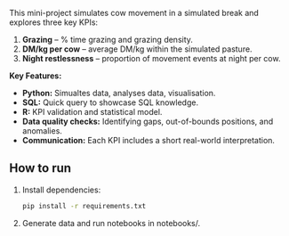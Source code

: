 This mini-project simulates cow movement in a simulated break and explores three key KPIs:

1. **Grazing** – % time grazing and grazing density.
2. **DM/kg per cow** – average DM/kg within the simulated pasture.
3. **Night restlessness** – proportion of movement events at night per cow.

**Key Features:**
- **Python:** Simualtes data, analyses data, visualisation.
- **SQL:** Quick query to showcase SQL knowledge.
- **R:** KPI validation and statistical model.
- **Data quality checks:** Identifying gaps, out-of-bounds positions, and anomalies.
- **Communication:** Each KPI includes a short real-world interpretation.

## How to run
1. Install dependencies:
   ```bash
   pip install -r requirements.txt

2. Generate data and run notebooks in notebooks/.
